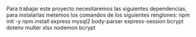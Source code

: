 Para trabajar este proyecto necesitaremos las siguientes dependencias, para instalarlas metemos los comandos de los siguientes renglones:
npm init -y
npm install express mysql2 body-parser express-session bcrypt dotenv multer xlsx nodemon bcrypt
